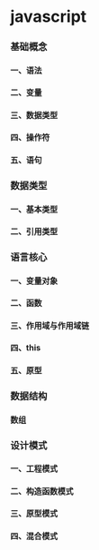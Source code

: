 # javascript

### 基础概念

#### 一、语法

#### 二、变量

#### 三、数据类型

#### 四、操作符

#### 五、语句

### 数据类型

#### 一、基本类型

#### 二、引用类型

### 语言核心

#### 一、变量对象

#### 二、函数

#### 三、作用域与作用域链

#### 四、this

#### 五、原型

### 数据结构

#### 数组

### 设计模式

#### 一、工程模式

#### 二、构造函数模式

#### 三、原型模式

#### 四、混合模式